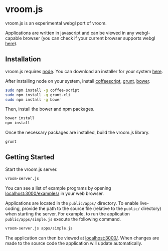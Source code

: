 # vroom.js

vroom.js is an experimental webgl port of vroom. 

Applications are written in javascript and can be viewed in any webgl-capable
browser (you can check if your current browser supports webgl
[here][webgl-check]).

[webgl-check]: http://doesmybrowsersupportwebgl.com


## Installation

vroom.js requires [node][node]. You can download an installer for
your system [here][node-download].

After installing node on your system, install [coffeescript][coffeescript], 
[grunt][grunt], [bower][bower].

   ```sh
   sudo npm install -g coffee-script
   sudo npm install -g grunt-cli
   sudo npm install -g bower
   ```

Then, install the bower and npm packages.

   ```sh
   bower install
   npm install
   ```

Once the necessary packages are installed, build the vroom.js library.

   ```sh
   grunt
   ```

[node]: http://nodejs.org
[node-download]: http://nodejs.org/download/

[coffeescript]: http://coffeescript.org
[grunt]: http://gruntjs.com
[bower]: http://bower.io


## Getting Started

Start the vroom.js server.

   ```sh
   vroom-server.js
   ```

You can see a list of example programs by opening
[localhost:3000/examples/](http://localhost:3000/examples/) in your web browser.

Applications are located in the `public/apps/` directory.  To enable
live-coding, provide the path to the source file (relative to the `public/`
directory) when starting the server. For example, to run the application
`public/apps/simple.js` execute the following command.

   ```sh
   vroom-server.js apps/simple.js
   ```

The application can then be viewed at [localhost:3000/](http://localhost:3000/). When
changes are made to the source code the application will update automatically. 
